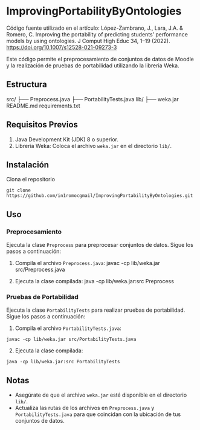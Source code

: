 # ImprovingPortabilityByOntologies

Código fuente utilizado en el artículo: López-Zambrano, J., Lara, J.A. & Romero, C. Improving the portability of predicting students’ performance models by using ontologies. J Comput High Educ 34, 1–19 (2022). https://doi.org/10.1007/s12528-021-09273-3

Este código permite el preprocesamiento de conjuntos de datos de Moodle y la realización de pruebas de portabilidad utilizando la libreria Weka.

## Estructura

src/
├── Preprocess.java
├── PortabilityTests.java
lib/
├── weka.jar
README.md
requirements.txt

## Requisitos Previos

1. Java Development Kit (JDK) 8 o superior.
2. Librería Weka: Coloca el archivo `weka.jar` en el directorio `lib/`.

## Instalación

Clona el repositorio 
```
git clone https://github.com/in1romocgmail/ImprovingPortabilityByOntologies.git
```

## Uso

### Preprocesamiento

Ejecuta la clase `Preprocess` para preprocesar conjuntos de datos. Sigue los pasos a continuación:

1. Compila el archivo `Preprocess.java`:
javac -cp lib/weka.jar src/Preprocess.java

2. Ejecuta la clase compilada:
java -cp lib/weka.jar:src Preprocess

### Pruebas de Portabilidad

Ejecuta la clase `PortabilityTests` para realizar pruebas de portabilidad. Sigue los pasos a continuación:

1. Compila el archivo `PortabilityTests.java`:
```
javac -cp lib/weka.jar src/PortabilityTests.java
```

2. Ejecuta la clase compilada:
```
java -cp lib/weka.jar:src PortabilityTests
```

## Notas

- Asegúrate de que el archivo `weka.jar` esté disponible en el directorio `lib/`.
- Actualiza las rutas de los archivos en `Preprocess.java` y `PortabilityTests.java` para que coincidan con la ubicación de tus conjuntos de datos.
